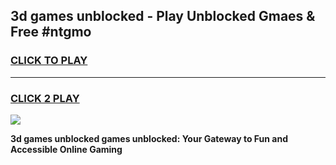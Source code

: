 
## 3d games unblocked - Play Unblocked Gmaes & Free #ntgmo
<h3>
<a href="https://news.freeplayer.one?title=3d_games_unblocked&ref=03M">CLICK TO PLAY</a></h3>
<hr>

<h3>
<a href="https://news.freeplayer.one?title=3d_games_unblocked&ref=03M">CLICK 2 PLAY</a>
  
</h3>

<a href="https://news.freeplayer.one?title=3d_games_unblocked&ref=03M"><img src="https://clearcache.store/games.png"></a>


**3d games unblocked games unblocked: Your Gateway to Fun and Accessible Online Gaming**
